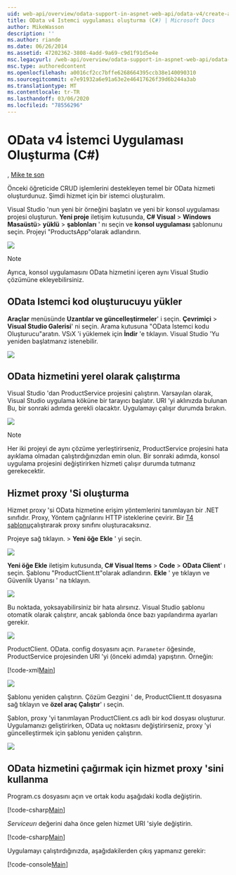 ```yaml
---
uid: web-api/overview/odata-support-in-aspnet-web-api/odata-v4/create-an-odata-v4-client-app
title: OData v4 Istemci uygulaması oluşturma (C#) | Microsoft Docs
author: MikeWasson
description: ''
ms.author: riande
ms.date: 06/26/2014
ms.assetid: 47202362-3808-4add-9a69-c9d1f91d5e4e
msc.legacyurl: /web-api/overview/odata-support-in-aspnet-web-api/odata-v4/create-an-odata-v4-client-app
msc.type: authoredcontent
ms.openlocfilehash: a0016cf2cc7bffe6268664395ccb38e140090310
ms.sourcegitcommit: e7e91932a6e91a63e2e46417626f39d6b244a3ab
ms.translationtype: MT
ms.contentlocale: tr-TR
ms.lasthandoff: 03/06/2020
ms.locfileid: "78556296"
---
```

# <a name="create-an-odata-v4-client-app-c"></a>OData v4 İstemci Uygulaması Oluşturma (C#)

, [Mike te son](https://github.com/MikeWasson)

Önceki öğreticide CRUD işlemlerini destekleyen temel bir OData hizmeti oluşturdunuz. Şimdi hizmet için bir istemci oluşturalım.

Visual Studio 'nun yeni bir örneğini başlatın ve yeni bir konsol uygulaması projesi oluşturun. **Yeni proje** iletişim kutusunda,  **C# Visual** &gt; **Windows Masaüstü**&gt; **yüklü** &gt; **şablonları** ' nı seçin ve **konsol uygulaması** şablonunu seçin. Projeyi &quot;ProductsApp&quot;olarak adlandırın.

![](create-an-odata-v4-client-app/_static/image1.png)

> [!NOTE]
> Ayrıca, konsol uygulamasını OData hizmetini içeren aynı Visual Studio çözümüne ekleyebilirsiniz.

## <a name="install-the-odata-client-code-generator"></a>OData Istemci kod oluşturucuyu yükler

**Araçlar** menüsünde **Uzantılar ve güncelleştirmeler**' i seçin. **Çevrimiçi** &gt; **Visual Studio Galerisi**' ni seçin. Arama kutusuna &quot;OData Istemci kodu Oluşturucu&quot;aratın. VSıX 'i yüklemek için **İndir** 'e tıklayın. Visual Studio 'Yu yeniden başlatmanız istenebilir.

[![](create-an-odata-v4-client-app/_static/image3.png)](create-an-odata-v4-client-app/_static/image2.png)

## <a name="run-the-odata-service-locally"></a>OData hizmetini yerel olarak çalıştırma

Visual Studio 'dan ProductService projesini çalıştırın. Varsayılan olarak, Visual Studio uygulama köküne bir tarayıcı başlatır. URI 'yi aklınızda bulunan Bu, bir sonraki adımda gerekli olacaktır. Uygulamayı çalışır durumda bırakın.

![](create-an-odata-v4-client-app/_static/image4.png)

> [!NOTE]
> Her iki projeyi de aynı çözüme yerleştirirseniz, ProductService projesini hata ayıklama olmadan çalıştırdığınızdan emin olun. Bir sonraki adımda, konsol uygulama projesini değiştirirken hizmeti çalışır durumda tutmanız gerekecektir.

## <a name="generate-the-service-proxy"></a>Hizmet proxy 'Si oluşturma

Hizmet proxy 'si OData hizmetine erişim yöntemlerini tanımlayan bir .NET sınıfıdır. Proxy, Yöntem çağrılarını HTTP isteklerine çevirir. Bir [T4 şablonu](https://msdn.microsoft.com/library/bb126445.aspx)çalıştırarak proxy sınıfını oluşturacaksınız.

Projeye sağ tıklayın. &gt; **Yeni öğe** **Ekle** ' yi seçin.

![](create-an-odata-v4-client-app/_static/image5.png)

**Yeni öğe Ekle** iletişim kutusunda,  **C# Visual Items** &gt; **Code** &gt; **OData Client**' ı seçin. Şablonu &quot;ProductClient.tt&quot;olarak adlandırın. **Ekle** ' ye tıklayın ve Güvenlik Uyarısı ' na tıklayın.

[![](create-an-odata-v4-client-app/_static/image7.png)](create-an-odata-v4-client-app/_static/image6.png)

Bu noktada, yoksayabilirsiniz bir hata alırsınız. Visual Studio şablonu otomatik olarak çalıştırır, ancak şablonda önce bazı yapılandırma ayarları gerekir.

[![](create-an-odata-v4-client-app/_static/image9.png)](create-an-odata-v4-client-app/_static/image8.png)

ProductClient. OData. config dosyasını açın. `Parameter` öğesinde, ProductService projesinden URI 'yi (önceki adımda) yapıştırın. Örneğin:

[!code-xml[Main](create-an-odata-v4-client-app/samples/sample1.xml)]

[![](create-an-odata-v4-client-app/_static/image11.png)](create-an-odata-v4-client-app/_static/image10.png)

Şablonu yeniden çalıştırın. Çözüm Gezgini ' de, ProductClient.tt dosyasına sağ tıklayın ve **özel araç Çalıştır**' ı seçin.

Şablon, proxy 'yi tanımlayan ProductClient.cs adlı bir kod dosyası oluşturur. Uygulamanızı geliştirirken, OData uç noktasını değiştirirseniz, proxy 'yi güncelleştirmek için şablonu yeniden çalıştırın.

![](create-an-odata-v4-client-app/_static/image12.png)

## <a name="use-the-service-proxy-to-call-the-odata-service"></a>OData hizmetini çağırmak için hizmet proxy 'sini kullanma

Program.cs dosyasını açın ve ortak kodu aşağıdaki kodla değiştirin.

[!code-csharp[Main](create-an-odata-v4-client-app/samples/sample2.cs)]

*Serviceurı* değerini daha önce gelen hizmet URI 'siyle değiştirin.

[!code-csharp[Main](create-an-odata-v4-client-app/samples/sample3.cs)]

Uygulamayı çalıştırdığınızda, aşağıdakilerden çıkış yapmanız gerekir:

[!code-console[Main](create-an-odata-v4-client-app/samples/sample4.cmd)]
